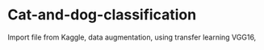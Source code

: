 # Cat-and-dog-classification
Import file from Kaggle,  data augmentation, using transfer learning VGG16,
